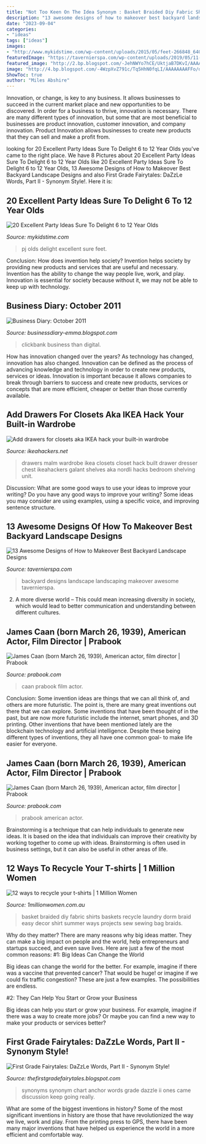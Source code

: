```yaml
---
title: "Not Too Keen On The Idea Synonym : Basket Braided Diy Fabric Shirts Baskets Recycle Laundry Dorm Braid Easy Decor Shirt Summer Ways Projects Sew Sewing Bag Braids"
description: "13 awesome designs of how to makeover best backyard landscape designs"
date: "2023-09-04"
categories:
- "ideas"
tags: ["ideas"]
images:
- "http://www.mykidstime.com/wp-content/uploads/2015/05/feet-266848_640.jpg"
featuredImage: "https://tavernierspa.com/wp-content/uploads/2019/05/11-best-backyard-landscaping-ideas-of-2017-gardenista-for-best-backyard-landscape-designs.jpg"
featured_image: "http://2.bp.blogspot.com/-JehNWYo7hCE/UktjaB7DKvI/AAAAAAAAEsU/N6ZrW-pWIq4/s1600/TuesdayPic1.png"
image: "http://4.bp.blogspot.com/-4WzpXvZ791c/Tq5HhN0fqLI/AAAAAAAAFFo/d9KLT5W1mZY/s1600/Clickbank-Tips.png"
ShowToc: true
author: "Miles Abshire"
---
```



Innovation, or change, is key to any business. It allows businesses to succeed in the current market place and new opportunities to be discovered. In order for a business to thrive, innovation is necessary. There are many different types of innovation, but some that are most beneficial to businesses are product innovation, customer innovation, and company innovation. Product Innovation allows businesses to create new products that they can sell and make a profit from.

	

		
looking for 20 Excellent Party Ideas Sure To Delight 6 to 12 Year Olds you've came to the right place. We have 8 Pictures about 20 Excellent Party Ideas Sure To Delight 6 to 12 Year Olds like 20 Excellent Party Ideas Sure To Delight 6 to 12 Year Olds, 13 Awesome Designs of How to Makeover Best Backyard Landscape Designs and also First Grade Fairytales: DaZzLe Words, Part II - Synonym Style!. Here it is:
		
    
## 20 Excellent Party Ideas Sure To Delight 6 To 12 Year Olds

<img loading=lazy src="http://www.mykidstime.com/wp-content/uploads/2015/05/feet-266848_640.jpg" onerror="this.onerror=null;this.src='https://tse1.mm.bing.net/th?id=OIP.-pJQoxBPeqzRqd1YzuCfjwHaE7&amp;pid=15.1';" alt="20 Excellent Party Ideas Sure To Delight 6 to 12 Year Olds">

_Source: mykidstime.com_

>pj olds delight excellent sure feet. 

	

Conclusion: How does invention help society?
Invention helps society by providing new products and services that are useful and necessary. Invention has the ability to change the way people live, work, and play. Innovation is essential for society because without it, we may not be able to keep up with technology.

    
## Business Diary: October 2011

<img loading=lazy src="http://4.bp.blogspot.com/-4WzpXvZ791c/Tq5HhN0fqLI/AAAAAAAAFFo/d9KLT5W1mZY/s1600/Clickbank-Tips.png" onerror="this.onerror=null;this.src='https://tse4.mm.bing.net/th?id=OIP.qJX623JW1C7AXK9BxoI6iQAAAA&amp;pid=15.1';" alt="Business Diary: October 2011">

_Source: businessdiary-emma.blogspot.com_

>clickbank business than digital. 

	

How has innovation changed over the years?
As technology has changed, innovation has also changed. Innovation can be defined as the process of advancing knowledge and technology in order to create new products, services or ideas. Innovation is important because it allows companies to break through barriers to success and create new products, services or concepts that are more efficient, cheaper or better than those currently available.

    
## Add Drawers For Closets Aka IKEA Hack Your Built-in Wardrobe

<img loading=lazy src="https://i2.wp.com/ikeahackers.net/wp-content/uploads/2017/09/malm-galant-wardrobe.jpg?w=1200" onerror="this.onerror=null;this.src='https://tse2.mm.bing.net/th?id=OIP.gkkKLcqrN6z1odP3uu121QHaHH&amp;pid=15.1';" alt="Add drawers for closets aka IKEA hack your built-in wardrobe">

_Source: ikeahackers.net_

>drawers malm wardrobe ikea closets closet hack built drawer dresser chest ikeahackers galant shelves aka nordli hacks bedroom shelving unit. 

	

Discussion: What are some good ways to use your ideas to improve your writing?
Do you have any good ways to improve your writing? Some ideas you may consider are using examples, using a specific voice, and improving sentence structure.

    
## 13 Awesome Designs Of How To Makeover Best Backyard Landscape Designs

<img loading=lazy src="https://tavernierspa.com/wp-content/uploads/2019/05/11-best-backyard-landscaping-ideas-of-2017-gardenista-for-best-backyard-landscape-designs.jpg" onerror="this.onerror=null;this.src='https://tse1.mm.bing.net/th?id=OIP.b4ky-7YVf6VmwYGdcP-EWwHaLH&amp;pid=15.1';" alt="13 Awesome Designs of How to Makeover Best Backyard Landscape Designs">

_Source: tavernierspa.com_

>backyard designs landscape landscaping makeover awesome tavernierspa. 

	

2. A more diverse world – This could mean increasing diversity in society, which would lead to better communication and understanding between different cultures.

    
## James Caan (born March 26, 1939), American Actor, Film Director | Prabook

<img loading=lazy src="https://prabook.com/web/show-photo.jpg%3fid%3d1243038" onerror="this.onerror=null;this.src='https://tse1.mm.bing.net/th?id=OIP.0EHkAgNn020qDx0obyv5SgAAAA&amp;pid=15.1';" alt="James Caan (born March 26, 1939), American actor, film director | Prabook">

_Source: prabook.com_

>caan prabook film actor. 

	

Conclusion: Some invention ideas are things that we can all think of, and others are more futuristic. The point is, there are many great inventions out there that we can explore.
Some inventions that have been thought of in the past, but are now more futuristic include the internet, smart phones, and 3D printing. Other inventions that have been mentioned lately are the blockchain technology and artificial intelligence. Despite these being different types of inventions, they all have one common goal- to make life easier for everyone.

    
## James Caan (born March 26, 1939), American Actor, Film Director | Prabook

<img loading=lazy src="https://prabook.com/web/show-photo.jpg?id=1200977" onerror="this.onerror=null;this.src='https://tse4.mm.bing.net/th?id=OIP.PAxAm6zdEA79_K4yXiYG8ADPEt&amp;pid=15.1';" alt="James Caan (born March 26, 1939), American actor, film director | Prabook">

_Source: prabook.com_

>prabook american actor. 

	

Brainstorming is a technique that can help individuals to generate new ideas. It is based on the idea that individuals can improve their creativity by working together to come up with ideas. Brainstorming is often used in business settings, but it can also be useful in other areas of life.

    
## 12 Ways To Recycle Your T-shirts | 1 Million Women

<img loading=lazy src="https://cdn.1millionwomen.com.au/media/large_image/basketwhitewall.jpg" onerror="this.onerror=null;this.src='https://tse1.mm.bing.net/th?id=OIP.zn4nXjkHzLBYpnBThr7dNQHaE9&amp;pid=15.1';" alt="12 ways to recycle your t-shirts | 1 Million Women">

_Source: 1millionwomen.com.au_

>basket braided diy fabric shirts baskets recycle laundry dorm braid easy decor shirt summer ways projects sew sewing bag braids. 

	

Why do they matter?
There are many reasons why big ideas matter. They can make a big impact on people and the world, help entrepreneurs and startups succeed, and even save lives. Here are just a few of the most common reasons:
#1: Big Ideas Can Change the World

Big ideas can change the world for the better. For example, imagine if there was a vaccine that prevented cancer? That would be huge! or imagine if we could fix traffic congestion? These are just a few examples. The possibilities are endless.

#2: They Can Help You Start or Grow your Business

Big ideas can help you start or grow your business. For example, imagine if there was a way to create more jobs? Or maybe you can find a new way to make your products or services better?

    
## First Grade Fairytales: DaZzLe Words, Part II - Synonym Style!

<img loading=lazy src="http://2.bp.blogspot.com/-JehNWYo7hCE/UktjaB7DKvI/AAAAAAAAEsU/N6ZrW-pWIq4/s1600/TuesdayPic1.png" onerror="this.onerror=null;this.src='https://tse3.mm.bing.net/th?id=OIP.p0h6qIq8FkANZf57F_gRQQHaFp&amp;pid=15.1';" alt="First Grade Fairytales: DaZzLe Words, Part II - Synonym Style!">

_Source: thefirstgradefairytales.blogspot.com_

>synonyms synonym chart anchor words grade dazzle ii ones came discussion keep going really. 

	

What are some of the biggest inventions in history?
Some of the most significant inventions in history are those that have revolutionized the way we live, work and play. From the printing press to GPS, there have been many major inventions that have helped us experience the world in a more efficient and comfortable way.

